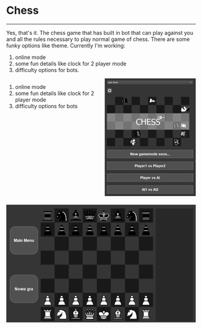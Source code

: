 # Chess
----------------------------------------
Yes, that's it. The chess game that has built in bot that can play against you and all the rules necessary to play normal game of chess. 
There are some funky options like theme. Currently I'm working:
1. online mode
2. some fun details like clock for 2 player mode
3. difficulty options for bots.

<!-- Górna część: lista i wąski obrazek obok siebie -->
<div style="display: flex; gap: 20px; align-items: flex-start;">
  <!-- Kolumna z listą -->
  <div style="flex: 1;">
    <ol>
      <li>online mode</li>
      <li>some fun details like clock for 2 player mode</li>
      <li>difficulty options for bots</li>
    </ol>
  </div>
  
  <!-- Kolumna z wąskim obrazkiem -->
  <div style="flex: 1;">
    <img src="Images/Chess_screen.png" alt="ChessMenu" style="max-width: 100%; height: auto;">
  </div>
</div>

<!-- Dolna część: duży, szeroki obrazek -->
<div style="margin-top: 20px;">
  <img src="Images/Checkboard.png" alt="Chessboard" style="max-width: 100%; height: auto;">
</div>
